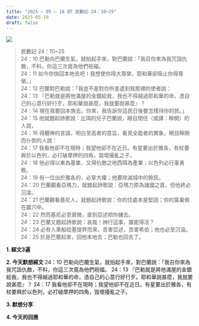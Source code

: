 ```yaml
---
title: "2025 – 05 – 18 QT 民數記 24：10~25"
date: 2025-05-18
draft: false
---
```


![](/images/qt.jpg)

> 民數記 24：10\~25  
> 24：10 巴勒向巴蘭生氣，就拍起手來，對巴蘭說：「我召你來為我咒詛仇敵，不料，你這三次竟為他們祝福。  
> 24：11 如今你快回本地去吧！我想使你得大尊榮，耶和華卻阻止你得尊榮。」  
> 24：12 巴蘭對巴勒說：「我豈不是對你所差遣到我那裡的使者說：  
> 24：13 『巴勒就是將他滿屋的金銀給我，我也不得越過耶和華的命，憑自己的心意行好行歹。耶和華說甚麼，我就要說甚麼』？  
> 24：14 現在我要回本族去。你來，我告訴你這民日後要怎樣待你的民。」  
> 24：15 他就題起詩歌說：比珥的兒子巴蘭說，眼目閉住（或譯：睜開）的人說，  
> 24：16 得聽神的言語，明白至高者的意旨，看見全能者的異象，眼目睜開而仆倒的人說：  
> 24：17 我看他卻不在現時；我望他卻不在近日。有星要出於雅各，有杖要興於以色列，必打破摩押的四角，毀壞擾亂之子。  
> 24：18 他必得以東為基業，又得仇敵之地西珥為產業；以色列必行事勇敢。  
> 24：19 有一位出於雅各的，必掌大權；他要除滅城中的餘民。  
> 24：20 巴蘭觀看亞瑪力，就題起詩歌說：亞瑪力原為諸國之首，但他終必沉淪。  
> 24：21 巴蘭觀看基尼人，就題起詩歌說：你的住處本是堅固；你的窩巢做在巖穴中。  
> 24：22 然而基尼必至衰微，直到亞述把你擄去。  
> 24：23 巴蘭又題起詩歌說：哀哉！神行這事，誰能得活？  
> 24：24 必有人乘船從基提界而來，苦害亞述，苦害希伯；他也必至沉淪。  
> 24：25 於是巴蘭起來，回他本地去；巴勒也回去了。  

**1.  經文3遍**

**2. 今天默想經文**
24：10 巴勒向巴蘭生氣，就拍起手來，對巴蘭說：「我召你來為我咒詛仇敵，不料，你這三次竟為他們祝福。
24：13 『巴勒就是將他滿屋的金銀給我，我也不得越過耶和華的命，憑自己的心意行好行歹。耶和華說甚麼，我就要說甚麼』？
24：17 我看他卻不在現時；我望他卻不在近日。有星要出於雅各，有杖要興於以色列，必打破摩押的四角，毀壞擾亂之子。

**3. 默想分享**

**4. 今天的回應**

